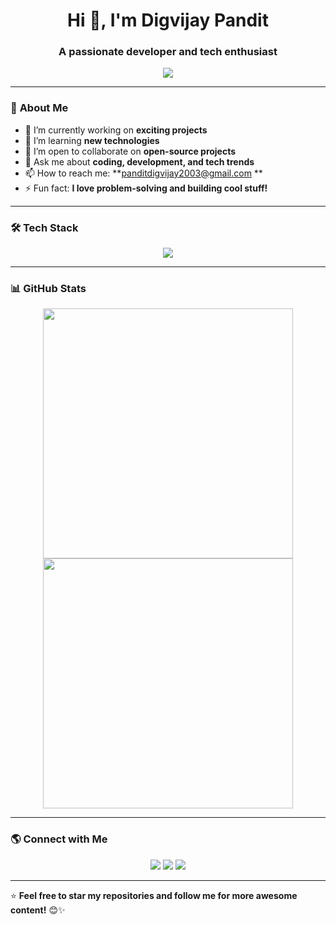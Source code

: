 <h1 align="center">Hi 👋, I'm Digvijay Pandit</h1>
<h3 align="center">A passionate developer and tech enthusiast</h3>

<p align="center">
  <img src="https://readme-typing-svg.herokuapp.com?color=%23F75C7E&size=22&center=true&vCenter=true&width=600&lines=Welcome+to+my+GitHub+Profile!;I'm+a+passionate+developer!;I+love+learning+new+technologies!">
</p>

---

### 🧐 **About Me**
- 🔭 I’m currently working on **exciting projects**
- 🌱 I’m learning **new technologies**
- 👯 I’m open to collaborate on **open-source projects**
- 💬 Ask me about **coding, development, and tech trends**
- 📫 How to reach me: **panditdigvijay2003@gmail.com **
- ⚡ Fun fact: **I love problem-solving and building cool stuff!**

---

### 🛠️ **Tech Stack**
<p align="center">
  <img src="https://skillicons.dev/icons?i=html,css,js,react,react native,angular,nodejs,express,mongodb,nextjs,python,django,c,cpp,java,spring,MySQL,php,git,github,vscode,linux" />
</p>

---

### 📊 **GitHub Stats**
<p align="center">
  <img src="https://github-readme-stats.vercel.app/api?username=digvijaypandit&show_icons=true&theme=radical" width="400"/>
  <img src="https://github-readme-streak-stats.herokuapp.com/?user=digvijaypandit&theme=radical" width="400"/>
</p>

---

### 🌎 **Connect with Me**
<p align="center">
  <a href="https://linkedin.com/in/digvijaypandit"><img src="https://img.shields.io/badge/LinkedIn-blue?style=for-the-badge&logo=linkedin"></a>
  <a href="https://twitter.com/DigvijayPandit_"><img src="https://img.shields.io/badge/Twitter-blue?style=for-the-badge&logo=twitter"></a>
  <a href="mailto:panditdigvijay2003@gmail.com"><img src="https://img.shields.io/badge/Email-red?style=for-the-badge&logo=gmail"></a>
</p>


---

⭐ **Feel free to star my repositories and follow me for more awesome content!** 😊✨
